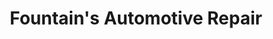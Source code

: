 ---
title: "Fountain's Automotive Repair"
url: /tallahassee/fountains-automotive-repair/
shop: Autowerkstatt
---